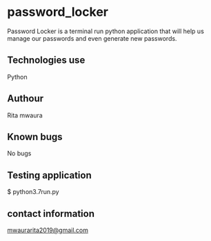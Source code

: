 # password_locker
Password Locker is a terminal run python application that will help us manage our passwords and even generate new passwords.

## Technologies use
Python
## Authour
Rita mwaura
## Known bugs
No bugs
## Testing application
$ python3.7run.py
## contact information
mwaurarita2019@gmail.com
